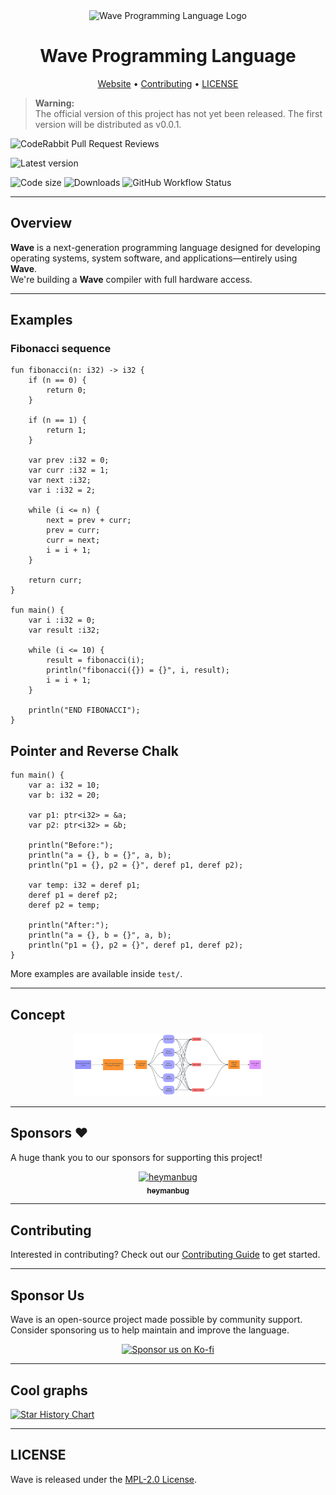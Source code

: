 <div align="center">
  <img src="https://wave-lang.dev/img/favicon.ico" alt="Wave Programming Language Logo" width="100" />
  <h1>Wave Programming Language</h1>
  <p>
    <a href="https://www.wave-lang.dev">Website</a> •
    <a href="https://github.com/LunaStev/Wave/wiki/Contributing">Contributing</a> •
    <a href="LICENSE">LICENSE</a>
  </p>
</div>

> **Warning:**  
> The official version of this project has not yet been released. The first version will be distributed as v0.0.1.

![CodeRabbit Pull Request Reviews](https://img.shields.io/coderabbit/prs/github/LunaStev/Wave?style=for-the-badge&logo=github?utm_source=oss&utm_medium=github&utm_campaign=LunaStev%2FWave&labelColor=171717&color=FF570A&link=https%3A%2F%2Fcoderabbit.ai&label=CodeRabbit+Reviews)

![Latest version](https://img.shields.io/github/v/release/LunaStev/Wave?style=for-the-badge&include_prereleases)

![Code size](https://img.shields.io/github/languages/code-size/LunaStev/Wave?style=for-the-badge&logo=github)
![Downloads](https://img.shields.io/github/downloads/LunaStev/Wave/total?color=%2324cc24&style=for-the-badge&logo=github)
![GitHub Workflow Status](https://img.shields.io/github/actions/workflow/status/LunaStev/Wave/rust.yml?logo=rust&style=for-the-badge&branch=master)

---

## Overview

**Wave** is a next-generation programming language designed for developing operating systems, system software, and applications—entirely using **Wave**.  
We're building a **Wave** compiler with full hardware access.

---

## Examples

### Fibonacci sequence

```wave
fun fibonacci(n: i32) -> i32 {
    if (n == 0) {
        return 0;
    }
    
    if (n == 1) {
        return 1;
    }
    
    var prev :i32 = 0;
    var curr :i32 = 1;
    var next :i32;
    var i :i32 = 2;
    
    while (i <= n) {
        next = prev + curr;
        prev = curr;
        curr = next;
        i = i + 1;
    }
    
    return curr;
}

fun main() {
    var i :i32 = 0;
    var result :i32;
    
    while (i <= 10) {
        result = fibonacci(i);
        println("fibonacci({}) = {}", i, result);
        i = i + 1;
    }

    println("END FIBONACCI");
}
```

## Pointer and Reverse Chalk

```wave
fun main() {
    var a: i32 = 10;
    var b: i32 = 20;
    
    var p1: ptr<i32> = &a;
    var p2: ptr<i32> = &b;
    
    println("Before:");
    println("a = {}, b = {}", a, b);
    println("p1 = {}, p2 = {}", deref p1, deref p2);
    
    var temp: i32 = deref p1;
    deref p1 = deref p2;
    deref p2 = temp;
    
    println("After:");
    println("a = {}, b = {}", a, b);
    println("p1 = {}, p2 = {}", deref p1, deref p2);
}
```

More examples are available inside `test/`.

---

## Concept

<p align="center">
  <img src=".github/scalability1.svg" alt="Wave Concept Diagram" width="60%">
</p>

---

## Sponsors ❤️

A huge thank you to our sponsors for supporting this project!

<p align="center">
  <a href="https://ko-fi.com/heymanbug">
    <img src="https://ko-fi.com/img/anon7.png?v=10" width="100" alt="heymanbug" />
    <br>
    <sub><b>heymanbug</b></sub>
  </a>
</p>

---

## Contributing

Interested in contributing? Check out our [Contributing Guide](https://github.com/LunaStev/Wave/wiki/Contributing) to get started.

---

## Sponsor Us

Wave is an open-source project made possible by community support.  
Consider sponsoring us to help maintain and improve the language.

<p align="center">
  <a href="https://ko-fi.com/X8X311B3SX">
    <img src="https://ko-fi.com/img/githubbutton_sm.svg" alt="Sponsor us on Ko-fi" />
  </a>
</p>

---

## Cool graphs

[![Star History Chart](https://api.star-history.com/svg?repos=LunaStev/Wave&type=Date)](https://star-history.com/#LunaStev/Wave&Date)

---

## LICENSE

Wave is released under the [MPL-2.0 License](LICENSE).

